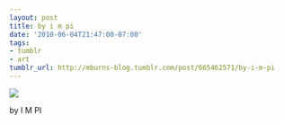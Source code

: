 ```yaml
---
layout: post
title: by i m pi
date: '2010-06-04T21:47:00-07:00'
tags:
- tumblr
- art
tumblr_url: http://mburns-blog.tumblr.com/post/665462571/by-i-m-pi
---
```

<img src="http://68.media.tumblr.com/tumblr_l3iymdOBAj1qzt3z9o1_1280.jpg"/>

by I M PI

